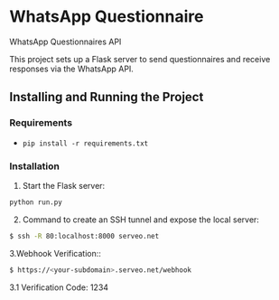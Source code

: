 # WhatsApp Questionnaire
WhatsApp Questionnaires API

This project sets up a Flask server to send questionnaires and receive responses via the WhatsApp API.

## Installing and Running the Project

### Requirements

- `pip install -r requirements.txt`

### Installation

1. Start the Flask server:
```bash
python run.py
```
2. Command to create an SSH tunnel and expose the local server:
```bash
$ ssh -R 80:localhost:8000 serveo.net
```

3.Webhook Verification::
```bash
$ https://<your-subdomain>.serveo.net/webhook
```
3.1 Verification Code: 1234

